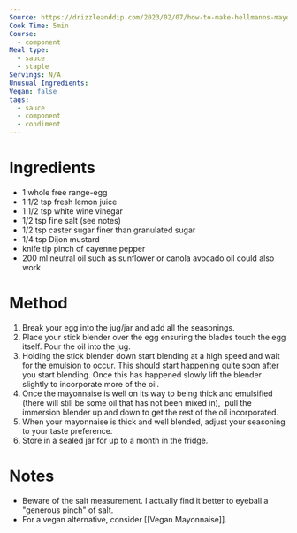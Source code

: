 ```yaml
---
Source: https://drizzleanddip.com/2023/02/07/how-to-make-hellmanns-mayonnaise-copycat/
Cook Time: 5min
Course:
  - component
Meal type:
  - sauce
  - staple
Servings: N/A
Unusual Ingredients: 
Vegan: false
tags:
  - sauce
  - component
  - condiment
---
```

# Ingredients

- 1 whole free range-egg
- 1 1/2 tsp fresh lemon juice
- 1 1/2 tsp white wine vinegar
- 1/2 tsp fine salt (see notes)
- 1/2 tsp caster sugar finer than granulated sugar
- 1/4 tsp Dijon mustard
- knife tip pinch of cayenne pepper
- 200 ml neutral oil such as sunflower or canola avocado oil could also work

# Method

1. Break your egg into the jug/jar and add all the seasonings.
2. Place your stick blender over the egg ensuring the blades touch the egg itself. Pour the oil into the jug.
3. Holding the stick blender down start blending at a high speed and wait for the emulsion to occur. This should start happening quite soon after you start blending. Once this has happened slowly lift the blender slightly to incorporate more of the oil.
4. Once the mayonnaise is well on its way to being thick and emulsified (there will still be some oil that has not been mixed in),  pull the immersion blender up and down to get the rest of the oil incorporated.
5. When your mayonnaise is thick and well blended, adjust your seasoning to your taste preference. 
6. Store in a sealed jar for up to a month in the fridge.

# Notes

- Beware of the salt measurement. I actually find it better to eyeball a "generous pinch" of salt.
- For a vegan alternative, consider [[Vegan Mayonnaise]].